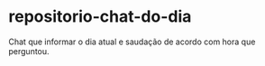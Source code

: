 # repositorio-chat-do-dia
Chat que informar o dia atual e saudação de acordo com hora que perguntou.
